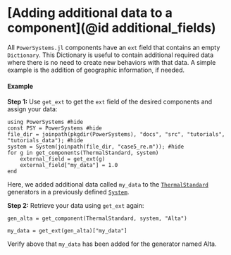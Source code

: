 # [Adding additional data to a component](@id additional_fields)

All `PowerSystems.jl` components have an `ext` field that contains an empty `Dictionary`.
This Dictionary is useful to contain additional required data where there is no need to
create new behaviors with that data. A simple example is the addition of geographic
information, if needed.

#### Example

__Step 1:__ Use `get_ext` to get the `ext` field of the desired components and assign your data:
```@repl generated_adding_additional_fields
using PowerSystems #hide
const PSY = PowerSystems #hide
file_dir = joinpath(pkgdir(PowerSystems), "docs", "src", "tutorials", "tutorials_data"); #hide
system = System(joinpath(file_dir, "case5_re.m")); #hide
for g in get_components(ThermalStandard, system)
    external_field = get_ext(g)
    external_field["my_data"] = 1.0
end
```
Here, we added additional data called `my_data` to the [`ThermalStandard`](@ref)
generators in a previously defined [`System`](@ref).

__Step 2:__ Retrieve your data using `get_ext` again:
```@repl generated_adding_additional_fields
gen_alta = get_component(ThermalStandard, system, "Alta")

my_data = get_ext(gen_alta)["my_data"]
```
Verify above that `my_data` has been added for the generator named Alta.

